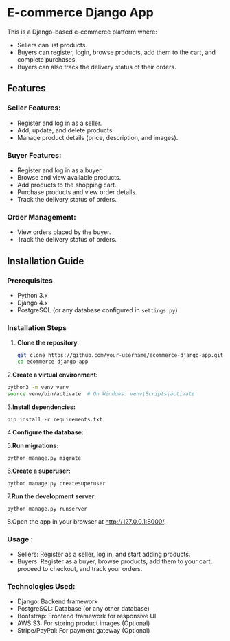 # E-commerce Django App

This is a Django-based e-commerce platform where:
- Sellers can list products.
- Buyers can register, login, browse products, add them to the cart, and complete purchases.
- Buyers can also track the delivery status of their orders.

## Features

### Seller Features:
- Register and log in as a seller.
- Add, update, and delete products.
- Manage product details (price, description, and images).

### Buyer Features:
- Register and log in as a buyer.
- Browse and view available products.
- Add products to the shopping cart.
- Purchase products and view order details.
- Track the delivery status of orders.

### Order Management:
- View orders placed by the buyer.
- Track the delivery status of orders.

## Installation Guide

### Prerequisites

- Python 3.x
- Django 4.x
- PostgreSQL (or any database configured in `settings.py`)

### Installation Steps

1. **Clone the repository**:
   ```bash
   git clone https://github.com/your-username/ecommerce-django-app.git
   cd ecommerce-django-app
2.**Create a virtual environment:**
  ```bash
  python3 -m venv venv
  source venv/bin/activate  # On Windows: venv\Scripts\activate
  ```

3.**Install dependencies:**
```
pip install -r requirements.txt
```

4.**Configure the database:**

5.**Run migrations:**
```
python manage.py migrate
```

6.**Create a superuser:**
```
python manage.py createsuperuser
```

7.**Run the development server:**
```
python manage.py runserver
```

8.Open the app in your browser at http://127.0.0.1:8000/.

### Usage :
- Sellers: Register as a seller, log in, and start adding products.
- Buyers: Register as a buyer, browse products, add them to your cart, proceed to checkout, and track your orders.

### Technologies Used:
- Django: Backend framework
- PostgreSQL: Database (or any other database)
- Bootstrap: Frontend framework for responsive UI
- AWS S3: For storing product images (Optional)
- Stripe/PayPal: For payment gateway (Optional)
